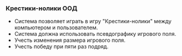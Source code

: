 

### Крестики-нолики ООД

* Система позволяет играть в игру "Крестики-нолики" между компьютером и пользователем.
* Система должна использовать псевдографику игрового поля.
* Учесть изменения размера игрового поля.
* Учесть победу при пяти раз подряд.


